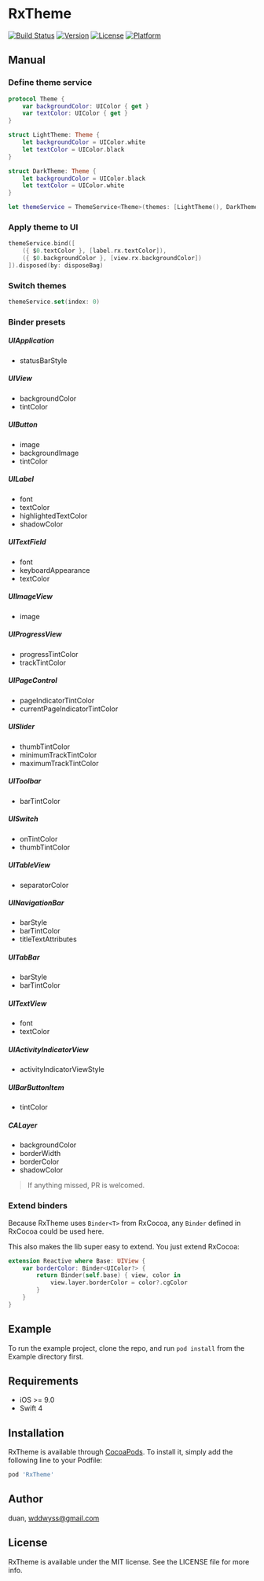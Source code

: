 # RxTheme

[![Build Status](https://travis-ci.org/wddwycc/RxTheme.svg?branch=master)](https://travis-ci.org/wddwycc/RxTheme)
[![Version](https://img.shields.io/cocoapods/v/RxTheme.svg?style=flat)](http://cocoapods.org/pods/RxTheme)
[![License](https://img.shields.io/cocoapods/l/RxTheme.svg?style=flat)](http://cocoapods.org/pods/RxTheme)
[![Platform](https://img.shields.io/cocoapods/p/RxTheme.svg?style=flat)](http://cocoapods.org/pods/RxTheme)


## Manual

### Define theme service

```swift
protocol Theme {
    var backgroundColor: UIColor { get }
    var textColor: UIColor { get }
}

struct LightTheme: Theme {
    let backgroundColor = UIColor.white
    let textColor = UIColor.black
}

struct DarkTheme: Theme {
    let backgroundColor = UIColor.black
    let textColor = UIColor.white
}

let themeService = ThemeService<Theme>(themes: [LightTheme(), DarkTheme()])
```

### Apply theme to UI

```swift
themeService.bind([
    ({ $0.textColor }, [label.rx.textColor]),
    ({ $0.backgroundColor }, [view.rx.backgroundColor])
]).disposed(by: disposeBag)
```

### Switch themes

```swift
themeService.set(index: 0)
```

### Binder presets

##### UIApplication
- statusBarStyle

##### UIView
- backgroundColor
- tintColor

##### UIButton
- image
- backgroundImage
- tintColor

##### UILabel
- font
- textColor
- highlightedTextColor
- shadowColor

##### UITextField
- font
- keyboardAppearance
- textColor

##### UIImageView
- image

##### UIProgressView
- progressTintColor
- trackTintColor 

##### UIPageControl
- pageIndicatorTintColor
- currentPageIndicatorTintColor

##### UISlider
- thumbTintColor
- minimumTrackTintColor
- maximumTrackTintColor

##### UIToolbar
- barTintColor

##### UISwitch
- onTintColor
- thumbTintColor

##### UITableView
- separatorColor

##### UINavigationBar
- barStyle
- barTintColor
- titleTextAttributes

##### UITabBar
- barStyle
- barTintColor

##### UITextView
- font
- textColor 

##### UIActivityIndicatorView
- activityIndicatorViewStyle

##### UIBarButtonItem
- tintColor

##### CALayer
- backgroundColor
- borderWidth
- borderColor
- shadowColor


> If anything missed, PR is welcomed.


### Extend binders

Because RxTheme uses `Binder<T>` from RxCocoa, any `Binder` defined in RxCocoa could be used here. 

This also makes the lib super easy to extend. You just extend RxCocoa:

```swift
extension Reactive where Base: UIView {
    var borderColor: Binder<UIColor?> {
        return Binder(self.base) { view, color in
            view.layer.borderColor = color?.cgColor
        }
    }
}
```


## Example

To run the example project, clone the repo, and run `pod install` from the Example directory first.

## Requirements

* iOS >= 9.0
* Swift 4

## Installation

RxTheme is available through [CocoaPods](http://cocoapods.org). To install
it, simply add the following line to your Podfile:

```ruby
pod 'RxTheme'
```

## Author

duan, wddwyss@gmail.com

## License

RxTheme is available under the MIT license. See the LICENSE file for more info.
